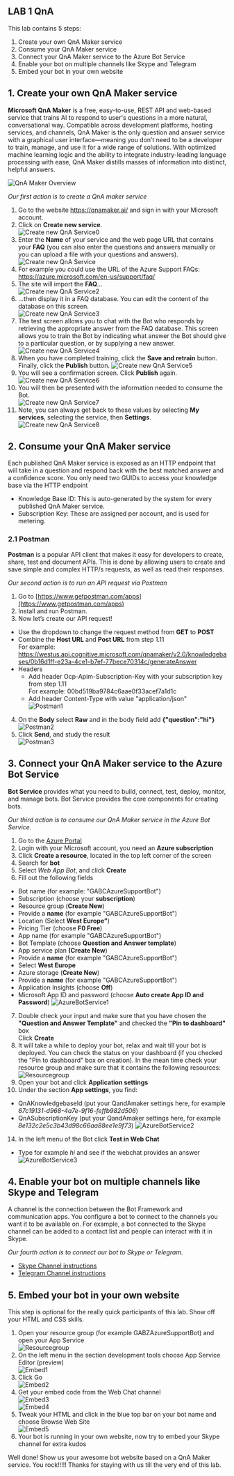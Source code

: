 ## LAB 1 QnA
This lab contains 5 steps:
1.	Create your own QnA Maker service
2. Consume your QnA Maker service
3.	Connect your QnA Maker service to the Azure Bot Service 
4.	Enable your bot on multiple channels like Skype and Telegram
5.	Embed your bot in your own website

## 1. Create your own QnA Maker service

**Microsoft QnA Maker** is a free, easy-to-use, REST API and web-based service that trains AI to respond to user's questions in a more natural, conversational way. Compatible across development platforms, hosting services, and channels, QnA Maker is the only question and answer service with a graphical user interface—meaning you don’t need to be a developer to train, manage, and use it for a wide range of solutions.
With optimized machine learning logic and the ability to integrate industry-leading language processing with ease, QnA Maker distills masses of information into distinct, helpful answers.

![QnA Maker Overview](https://github.com/Rubicon-BV/GlobalAzureBootcamp2018/blob/master/Lab1/Pics/botFrameworkArch.png)

_Our first action is to create a QnA maker service_
1. Go to the website https://qnamaker.ai/ and sign in with your Microsoft account.
2. Click on **Create new service**.  
![Create new QnA Service0](https://github.com/Rubicon-BV/GlobalAzureBootcamp2018/blob/master/Lab1/Pics/CreateQnAService0.png)
3. Enter the **Name** of your service and the web page URL that contains your **FAQ** (you can also enter the questions and answers manually or you can upload a file with your questions and answers).  
![Create new QnA Service](https://github.com/Rubicon-BV/GlobalAzureBootcamp2018/blob/master/Lab1/Pics/CreateQnAService.png)
4. For example you could use the URL of the Azure Support FAQs: https://azure.microsoft.com/en-us/support/faq/
5. The site will import the **FAQ**…  
![Create new QnA Service2](https://github.com/Rubicon-BV/GlobalAzureBootcamp2018/blob/master/Lab1/Pics/CreateQnAService2.png)
6. ...then display it in a FAQ database. You can edit the content of the database on this screen.  
![Create new QnA Service3](https://github.com/Rubicon-BV/GlobalAzureBootcamp2018/blob/master/Lab1/Pics/CreateQnAService3.png)
7. The test screen allows you to chat with the Bot who responds by retrieving the appropriate answer from the FAQ database. This screen allows you to train the Bot by indicating what answer the Bot should give to a particular question, or by supplying a new answer.  
![Create new QnA Service4](https://github.com/Rubicon-BV/GlobalAzureBootcamp2018/blob/master/Lab1/Pics/CreateQnAService4.png)
8. When you have completed training, click the **Save and retrain** button. Finally, click the **Publish** button.
![Create new QnA Service5](https://github.com/Rubicon-BV/GlobalAzureBootcamp2018/blob/master/Lab1/Pics/CreateQnAService5.png)
9. You will see a confirmation screen. Click **Publish** again.  
![Create new QnA Service6](https://github.com/Rubicon-BV/GlobalAzureBootcamp2018/blob/master/Lab1/Pics/CreateQnAService6.png)
11. You will then be presented with the information needed to consume the Bot.  
![Create new QnA Service7](https://github.com/Rubicon-BV/GlobalAzureBootcamp2018/blob/master/Lab1/Pics/CreateQnAService7.png)
12. Note, you can always get back to these values by selecting **My services**, selecting the service, then **Settings**.  
![Create new QnA Service8](https://github.com/Rubicon-BV/GlobalAzureBootcamp2018/blob/master/Lab1/Pics/CreateQnAService8.png)

## 2. Consume your QnA Maker service
Each published QnA Maker service is exposed as an HTTP endpoint that will take in a question and respond back with the best matched answer and a confidence score. You only need two GUIDs to access your knowledge base via the HTTP endpoint
* Knowledge Base ID: This is auto-generated by the system for every published QnA Maker service.  
* Subscription Key: These are assigned per account, and is used for metering.
 
### 2.1 Postman

**Postman** is a popular API client that makes it easy for developers to create, share, test and document APIs. This is done by allowing users to create and save simple and complex HTTP/s requests, as well as read their responses. 

_Our second action is to run an API request via Postman_

1. Go to [https://www.getpostman.com/apps](https://www.getpostman.com/apps)
2. Install and run Postman.
3. Now let’s create our API request!
  - Use the dropdown to change the request method from **GET** to **POST**
  - Combine the **Host URL** and **Post URL** from step 1.11  
  For example: https://westus.api.cognitive.microsoft.com/qnamaker/v2.0/knowledgebases/0b16d1ff-e23a-4ce1-b7ef-77bece70314c/generateAnswer
  - Headers
    - Add header Ocp-Apim-Subscription-Key with your subscription key from step 1.11  
    For example: 00bd519ba9784c6aae0f33acef7a1d1c
    - Add header Content-Type with value "application/json"  
    ![Postman1](https://github.com/Rubicon-BV/GlobalAzureBootcamp2018/blob/master/Lab1/Pics/Postman1.png)
4. On the **Body** select **Raw** and in the body field add **{"question":"hi"}**  
![Postman2](https://github.com/Rubicon-BV/GlobalAzureBootcamp2018/blob/master/Lab1/Pics/Postman2.png)
5. Click **Send**, and study the result  
![Postman3](https://github.com/Rubicon-BV/GlobalAzureBootcamp2018/blob/master/Lab1/Pics/Postman3.png)

## 3. Connect your QnA Maker service to the Azure Bot Service  
**Bot Service** provides what you need to build, connect, test, deploy, monitor, and manage bots. Bot Service provides the core components for creating bots.

_Our third action is to consume our QnA Maker service in the Azure Bot Service._

1. Go to the [Azure Portal](https://portal.azure.com/)
2. Login with your Microsoft account, you need an **Azure subscription**
3. Click **Create a resource**, located in the top left corner of the screen
4. Search for **bot**
5. Select _Web App Bot_, and click **Create**
6. Fill out the following fields
* Bot name (for example: "GABCAzureSupportBot")
* Subscription (choose your **subscription**)
* Resource group (**Create New**)
* Provide a **name** (for example "GABCAzureSupportBot")
* Location (Select **West Europe”**)
* Pricing Tier (choose **F0 Free**)
* App name (for example "GABCAzureSupportBot")
* Bot Template (choose **Question and Answer template**)
* App service plan **(Create New**)
* Provide a **name** (for example "GABCAzureSupportBot")
* Select **West Europe**
* Azure storage (**Create New**)
* Provide a **name** (for example "GABCAzureSupportBot")
* Application Insights (choose **Off**)
* Microsoft App ID and password (choose **Auto create App ID and Password**)
![AzureBotService1](https://github.com/Rubicon-BV/GlobalAzureBootcamp2018/blob/master/Lab1/Pics/AzureBotService1.png)
7. Double check your input and make sure that you have chosen the **"Question and Answer Template"** and checked the **"Pin to dashboard"** box  
Click **Create**
8. It will take a while to deploy your bot, relax and wait till your bot is deployed. You can check the status on your dashboard (if you checked the "Pin to dashboard" box on creation). In the mean time check your resource group and make sure that it contains the following resources:  
![Resourcegroup](https://github.com/Rubicon-BV/GlobalAzureBootcamp2018/blob/master/Lab1/Pics/resourcegroup.png)
9. Open your bot and click **Application settings**
13. Under the section **App settings**, you find:
* QnAKnowledgebaseId (put your QandAmaker settings here, for example _67c19131-d968-4a7e-9f16-feffb982d506_)
* QnASubscriptionKey (put your QandAmaker settings here, for example _8e132c2e5c3b43d98c66aa88ee1e9f73_)
![AzureBotService2](https://github.com/Rubicon-BV/GlobalAzureBootcamp2018/blob/master/Lab1/Pics/AzureBotService2.png)
14. In the left menu of the Bot click **Test in Web Chat**
* Type for example _hi_ and see if the webchat provides an answer
![AzureBotService3](https://github.com/Rubicon-BV/GlobalAzureBootcamp2018/blob/master/Lab1/Pics/AzureBotService3.png)

## 4. Enable your bot on multiple channels like Skype and Telegram
A channel is the connection between the Bot Framework and communication apps. You configure a bot to connect to the channels you want it to be available on. For example, a bot connected to the Skype channel can be added to a contact list and people can interact with it in Skype.

_Our fourth action is to connect our bot to Skype or Telegram._

* [Skype Channel instructions](https://docs.microsoft.com/en-us/azure/bot-service/bot-service-channel-connect-skype)
* [Telegram Channel instructions](https://docs.microsoft.com/en-us/azure/bot-service/bot-service-channel-connect-telegram)

## 5. Embed your bot in your own website
This step is optional for the really quick participants of this lab. Show off your HTML and CSS skills.

1. Open your resource group (for example GABZAzureSupportBot) and open your App Service  
![Resourcegroup](https://github.com/Rubicon-BV/GlobalAzureBootcamp2018/blob/master/Lab1/Pics/resourcegroup.png)
2.	On the left menu in the section development tools choose App Service Editor (preview)  
![Embed1](https://github.com/Rubicon-BV/GlobalAzureBootcamp2018/blob/master/Lab1/Pics/Embed1.png)
3.	Click Go  
![Embed2](https://github.com/Rubicon-BV/GlobalAzureBootcamp2018/blob/master/Lab1/Pics/Embed2.png)
4.	Get your embed code from the Web Chat channel  
![Embed3](https://github.com/Rubicon-BV/GlobalAzureBootcamp2018/blob/master/Lab1/Pics/Embed3.png)  
![Embed4](https://github.com/Rubicon-BV/GlobalAzureBootcamp2018/blob/master/Lab1/Pics/Embed4.png)
5. Tweak your HTML and click in the blue top bar on your bot name and choose Browse Web Site  
![Embed5](https://github.com/Rubicon-BV/GlobalAzureBootcamp2018/blob/master/Lab1/Pics/Embed5.png)
6. Your bot is running in your own website, now try to embed your Skype channel for extra kudos

Well done! Show us your awesome bot website based on a QnA Maker service. You rock!!!!! Thanks for staying with us till the very end of this lab.
